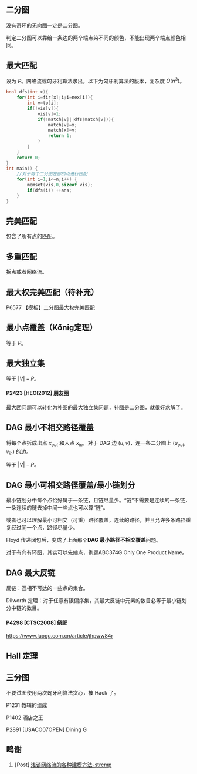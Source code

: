 ## 二分图

没有奇环的无向图一定是二分图。

判定二分图可以靠给一条边的两个端点染不同的颜色，不能出现两个端点颜色相同。

## 最大匹配

设为 $P$。网络流或匈牙利算法求出，以下为匈牙利算法的版本，复杂度 $O(n^3)$。

```cpp
bool dfs(int x){
    for(int i=fir[x];i;i=nex[i]){
        int v=to[i];
        if(!vis[v]){
        	vis[v]=1;
        	if(!match[v]||dfs(match[v])){
	            match[v]=x;
	            match[x]=v;
	            return 1;
	        }
        }
    }
    return 0;
}
int main() {
	//对于每个二分图左部的点进行匹配
	for(int i=1;i<=n;i++) {
		memset(vis,0,sizeof vis);
		if(dfs(i)) ++ans;
	}
}

```

## 完美匹配

包含了所有点的匹配。

## 多重匹配

拆点或者网络流。

## 最大权完美匹配（待补充）

P6577 【模板】二分图最大权完美匹配

## 最小点覆盖（Kőnig定理）

等于 $P$。

## 最大独立集

等于 $|V|-P$。

#### P2423 [HEOI2012] 朋友圈

最大团问题可以转化为补图的最大独立集问题，补图是二分图，就很好求解了。

## DAG 最小不相交路径覆盖

将每个点拆成出点 $x_{out}$ 和入点 $x_{in}$，对于 DAG 边 $(u,v)$，连一条二分图上 $(u_{out},v_{in})$ 的边。

等于 $|V|-P$。

## DAG 最小可相交路径覆盖/最小链划分

最小链划分中每个点恰好属于一条链，且链尽量少。“链”不需要是连续的一条链，一条连续的链去掉中间一些点也可以算“链”。

或者也可以理解最小可相交（可重）路径覆盖，连续的路径，并且允许多条路径重复经过同一个点，路径尽量少。

Floyd 传递闭包后，变成了上面那个**DAG 最小路径不相交覆盖**问题。

对于有向有环图，其实可以先缩点，例题ABC374G Only One Product Name。

## DAG 最大反链

反链：互相不可达的一些点的集合。

Dilworth 定理：对于任意有限偏序集，其最大反链中元素的数目必等于最小链划分中链的数目。

#### P4298 [CTSC2008] 祭祀

https://www.luogu.com.cn/article/jhpww84r

## Hall 定理

## 三分图

不要试图使用两次匈牙利算法贪心，被 Hack 了。

P1231 教辅的组成

P1402 酒店之王

P2891 [USACO07OPEN] Dining G


## 鸣谢

1. [Post] [浅谈网络流的各种建模方法-strcmp](https://www.luogu.com.cn/article/k2hh2bok)